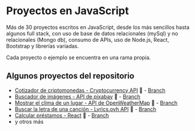 # Proyectos en JavaScript 

Más de 30 proyectos escritos en JavaScript, desde los más sencillos hasta algunos full stack, con uso de base de datos  relacionales (mySql) y no relacionales (Mongo db), consumo de APIs, uso de Node.js, React, Bootstrap y  librerías variadas.

Cada proyecto  o ejemplo se encuentra en una rama propia.

## Algunos proyectos del repositorio

* [Cotizador de criptomonedas - Cryptocurrency API](https://cotizador-cripto-moneda.netlify.app/) :rocket: - [Branch](https://github.com/hall9zeha/JavaScript-Projects/tree/CryptoCurrencyQuote)
* [Buscador de imágenes - API de pixabay](https://searching-pixabay-image.netlify.app/)  :rocket: - [Branch](https://github.com/hall9zeha/JavaScript-Projects/tree/ProyectPixabayApi)    
* [Mostrar el clima de un lugar - API de OpenWeatherMap](https://busca-el-clima.netlify.app/) :rocket: - [Branch](https://github.com/hall9zeha/JavaScript-Projects/tree/ApiWeatherProyect)
* [Buscar la letra de una canción - Lyrics.ovh API](https://buscador-lyric-music.netlify.app/) :rocket: - [Branch](https://github.com/hall9zeha/JavaScript-Projects/tree/ProyectSearchMusicLyric)
* [Calcular préstamos - React](https://cotizador-prestamo-react.netlify.app/
) :rocket: - [Branch](https://github.com/hall9zeha/JavaScript-Projects/tree/reactProyectLoans)   
* y otros más




